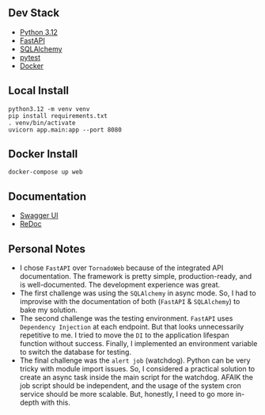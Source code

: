 ## Dev Stack

* [Python 3.12](https://www.python.org/downloads/)
* [FastAPI](https://fastapi.tiangolo.com/)
* [SQLAlchemy](https://www.sqlalchemy.org/)
* [pytest](https://docs.pytest.org/en/8.1.x/)
* [Docker](https://www.docker.com/)

## Local Install

    python3.12 -m venv venv
    pip install requirements.txt
    . venv/bin/activate
    uvicorn app.main:app --port 8080

## Docker Install

    docker-compose up web

## Documentation

* [Swagger UI](http://localhost:8080/docs)
* [ReDoc](http://localhost:8080/redoc)

## Personal Notes

* I chose `FastAPI` over `TornadoWeb` because of the integrated API documentation. The framework is pretty simple, production-ready, and is well-documented. The development experience was great.
* The first challenge was using the `SQLAlchemy` in async mode. So, I had to improvise with the documentation of both (`FastAPI` & `SQLAlchemy`) to bake my solution.
* The second challenge was the testing environment. `FastAPI` uses `Dependency Injection` at each endpoint. But that looks unnecessarily repetitive to me. I tried to move the `DI` to the application lifespan function without success. Finally, I implemented an environment variable to switch the database for testing.
* The final challenge was the `alert job` (watchdog). Python can be very tricky with module import issues. So, I considered a practical solution to create an async task inside the main script for the watchdog. AFAIK the job script should be independent, and the usage of the system cron service should be more scalable. But, honestly, I need to go more in-depth with this.